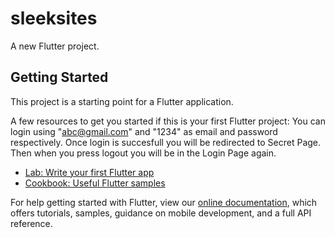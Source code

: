 # sleeksites

A new Flutter project.

## Getting Started

This project is a starting point for a Flutter application.

A few resources to get you started if this is your first Flutter project:
You can login using "abc@gmail.com" and "1234" as email and password respectively.
Once login is succesfull you will be redirected to Secret Page.
Then when you press logout you will be in the Login Page again.

- [Lab: Write your first Flutter app](https://flutter.dev/docs/get-started/codelab)
- [Cookbook: Useful Flutter samples](https://flutter.dev/docs/cookbook)

For help getting started with Flutter, view our
[online documentation](https://flutter.dev/docs), which offers tutorials,
samples, guidance on mobile development, and a full API reference.
